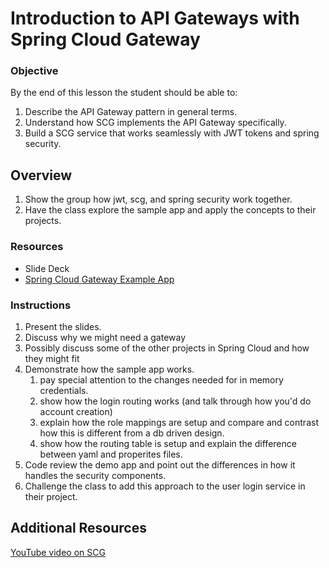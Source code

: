 # Introduction to API Gateways with Spring Cloud Gateway

### Objective

By the end of this lesson the student should be able to:
1. Describe the API Gateway pattern in general terms.
1. Understand how SCG implements the API Gateway specifically.
1. Build a SCG service that works seamlessly with JWT tokens and spring security.


## Overview
1. Show the group how jwt, scg, and spring security work together.
2. Have the class explore the sample app and apply the concepts to their projects.

### Resources
* Slide Deck
* [Spring Cloud Gateway Example App](https://spring.io/guides/gs/gateway/)

### Instructions

1. Present the slides.
1. Discuss why we might need a gateway
1. Possibly discuss some of the other projects in Spring Cloud and how they might fit
1. Demonstrate how the sample app works.
    1. pay special attention to the changes needed for in memory credentials.
    1. show how the login routing works (and talk through how you'd do account creation)
    1. explain how the role mappings are setup and compare and contrast how this is different from a db driven design.
    1. show how the routing table is setup and explain the difference between yaml and properites files.
1. Code review the demo app and point out the differences in how it handles the security components.
1. Challenge the class to add this approach to the user login service in their project.

## Additional Resources
[YouTube video on SCG](https://www.youtube.com/watch?v=NkgooKSeF8w)

